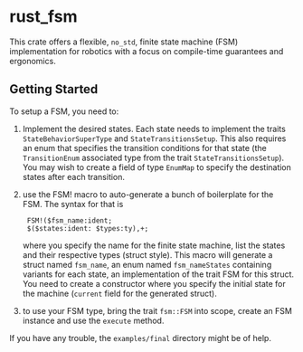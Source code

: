# rust_fsm

This crate offers a flexible, `no_std`, finite state machine (FSM) implementation for robotics with a focus on compile-time guarantees and ergonomics.

## Getting Started

To setup a FSM, you need to:

1) Implement the desired states. Each state needs to implement the traits `StateBehaviorSuperType` and `StateTransitionsSetup`. This also requires an enum that specifies the transition conditions for that state (the `TransitionEnum` associated type from the trait `StateTransitionsSetup`). You may wish to create a field of type `EnumMap` to specify the destination states after each transition.

2) use the FSM! macro to auto-generate a bunch of boilerplate for the FSM. The syntax for that is

        FSM!($fsm_name:ident;
        $($states:ident: $types:ty),+;
  
    where you specify the name for the finite state machine, list the states and their respective types (struct style). This macro will generate a struct named `fsm_name`, an enum named `fsm_nameStates` containing variants for each state, an implementation of the trait FSM for this struct. You need to create a constructor where you specify the initial state for the machine (`current` field for the generated struct).

3) to use your FSM type, bring the trait `fsm::FSM` into scope, create an FSM instance and use the `execute` method.

If you have any trouble, the `examples/final` directory might be of help.
